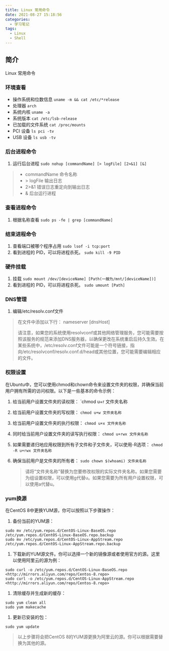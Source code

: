 ```yaml
---
title: Linux 常用命令
date: 2021-08-27 15:18:56
categories:
  - 学习笔记
tags:
  - Linux
  - Shell
---
```


## 简介

Linux 常用命令

<!-- more -->

### 环境查看

- 操作系统和位数信息
  `uname -m && cat /etc/*release`
- 处理器
  `arch`
- 系统内核
  `uname -a`
- 系统版本
  `cat /etc/lsb-release`
- 已加载的文件系统
  `cat /proc/mounts`
- PCI 设备
  `ls pci -tv`
- USB 设备
  `ls usb -tv`

### 后台进程命令

1. 运行后台进程
  `sudo nohup [commandName] [> logFile] [2>&1] [&]`

  > - commandName 命令名称
  > - \> logFile 输出日志
  > - 2>&1 错误日志重定向到输出日志
  > - & 后台运行进程

### 查看进程命令

1. 根据名称查看
  `sudo ps -fe | grep [commandName]`

### 结束进程命令

1. 查看端口被哪个程序占用
  `sudo lsof -i tcp:port`
2. 看到进程的 PID，可以将进程杀死。
  `sudo kill -9 PID`

### 硬件挂载

1. 挂载
  `sudo mount /dev/[deviceName] [Path(一艘为/mnt/[deviceName])]`
1. 看到进程的 PID，可以将进程杀死。
  `sudo umount [Path]`

### DNS管理

1. 编辑/etc/resolv.conf文件

  > 在文件中添加以下行：
  > nameserver [dnsHost]
  >
  > 请注意，如果您的系统使用resolvconf或其他网络管理服务，您可能需要按照该服务的规范来添加DNS服务器，以确保更改在系统重启后持久生效。在某些系统中，/etc/resolv.conf文件可能是一个符号链接，指向/etc/resolvconf/resolv.conf.d/head或其他位置，您可能需要编辑相应的文件。

### 权限设置

在Ubuntu中，您可以使用chmod和chown命令来设置文件夹的权限，并确保当前用户拥有所需的访问权限。以下是一些基本的命令示例：

1. 给当前用户设置文件夹的读权限：
  `chmod u+r 文件夹名称
1. 给当前用户设置文件夹的写权限：
  `chmod u+w 文件夹名称`
1. 给当前用户设置文件夹的执行权限：
  `chmod u+x 文件夹名称`
1. 同时给当前用户设置文件夹的读写执行权限：
  `chmod u+rwx 文件夹名称`
1. 如果需要递归地应用权限到所有子文件和子文件夹，可以使用-R选项：
  `chmod -R u+rwx 文件夹名称`
1. 确保当前用户是文件夹的所有者：
  `sudo chown $(whoami) 文件夹名称`

    > 请将“文件夹名称”替换为您要修改权限的实际文件夹名称。如果您需要为组设置权限，可以使用g代替u。如果您需要为所有用户设置权限，可以使用a代替u。

### yum换源

在CentOS 8中更换YUM源，你可以按照以下步骤操作：

1. 备份当前的YUM源：

  ```console
  sudo mv /etc/yum.repos.d/CentOS-Linux-BaseOS.repo /etc/yum.repos.d/CentOS-Linux-BaseOS.repo.backup
  sudo mv /etc/yum.repos.d/CentOS-Linux-AppStream.repo /etc/yum.repos.d/CentOS-Linux-AppStream.repo.backup
  ```

1. 下载新的YUM源文件。你可以选择一个新的镜像源或者使用官方的源。这里以使用阿里云的源为例：

  ```console
  sudo curl -o /etc/yum.repos.d/CentOS-Linux-BaseOS.repo <http://mirrors.aliyun.com/repo/Centos-8.repo>
  sudo curl -o /etc/yum.repos.d/CentOS-Linux-AppStream.repo <http://mirrors.aliyun.com/repo/Centos-8.repo>
  ```

1. 清除缓存并生成新的缓存：

  ```console
  sudo yum clean all
  sudo yum makecache
  ```

1. 更新已安装的包：

  ```console
  sudo yum update
  ```

> 以上步骤将会把CentOS 8的YUM源更换为阿里云的源。你可以根据需要替换为其他的源。
